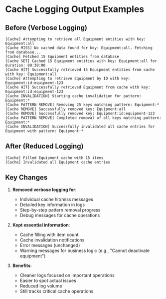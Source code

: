 # Cache Logging Output Examples

## Before (Verbose Logging)

```
[Cache] Attempting to retrieve all Equipment entities with key: Equipment:all
[Cache MISS] No cached data found for key: Equipment:all. Fetching from database...
[Cache] Fetched 15 Equipment entities from database
[Cache SET] Cached 15 Equipment entities with key: Equipment:all for duration: 00:30:00
[Cache HIT] Successfully retrieved 15 Equipment entities from cache with key: Equipment:all
[Cache] Attempting to retrieve Equipment by ID with key: Equipment:id:equipment-123
[Cache HIT] Successfully retrieved Equipment from cache with key: Equipment:id:equipment-123
[Cache INVALIDATION] Starting cache invalidation for pattern: Equipment:*
[Cache PATTERN REMOVE] Removing 25 keys matching pattern: Equipment:*
[Cache REMOVE] Successfully removed key: Equipment:all
[Cache REMOVE] Successfully removed key: Equipment:id:equipment-123
[Cache PATTERN REMOVE] Completed removal of all keys matching pattern: Equipment:*
[Cache INVALIDATION] Successfully invalidated all cache entries for Equipment with pattern: Equipment:*
```

## After (Reduced Logging)

```
[Cache] Filled Equipment cache with 15 items
[Cache] Invalidated all Equipment cache entries
```

## Key Changes

1. **Removed verbose logging for**:
   - Individual cache hit/miss messages
   - Detailed key information in logs
   - Step-by-step pattern removal progress
   - Debug messages for cache operations

2. **Kept essential information**:
   - Cache filling with item count
   - Cache invalidation notifications
   - Error messages (unchanged)
   - Warning messages for business logic (e.g., "Cannot deactivate equipment")

3. **Benefits**:
   - Cleaner logs focused on important operations
   - Easier to spot actual issues
   - Reduced log volume
   - Still tracks critical cache operations